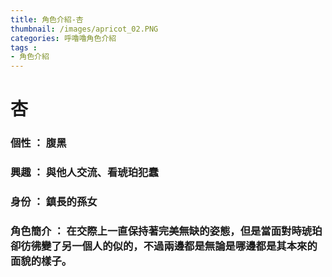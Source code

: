 ```yaml
---
title: 角色介紹-杏
thumbnail: /images/apricot_02.PNG	
categories: 呼嚕嚕角色介紹
tags :
- 角色介紹
---
```

# 杏
### 個性 ： 腹黑
### 興趣 ： 與他人交流、看琥珀犯蠢
### 身份 ： 鎮長的孫女
### 角色簡介 ： 在交際上一直保持著完美無缺的姿態，但是當面對時琥珀卻彷彿變了另一個人的似的，不過兩邊都是無論是哪邊都是其本來的面貌的樣子。
